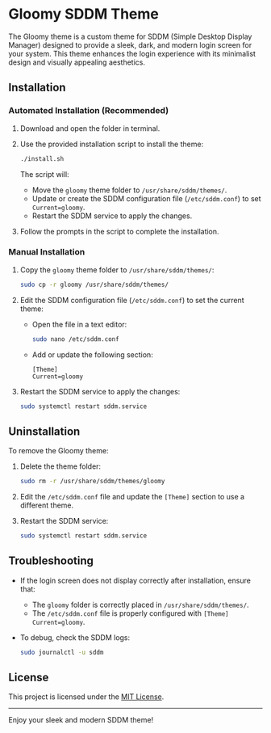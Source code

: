 # Gloomy SDDM Theme

The Gloomy theme is a custom theme for SDDM (Simple Desktop Display Manager) designed to provide a sleek, dark, and modern login screen for your system. This theme enhances the login experience with its minimalist design and visually appealing aesthetics.

## Installation

### Automated Installation (Recommended)
1. Download and open the folder in terminal.
2. Use the provided installation script to install the theme:
   ```bash
   ./install.sh
   ```
   The script will:
   - Move the `gloomy` theme folder to `/usr/share/sddm/themes/`.
   - Update or create the SDDM configuration file (`/etc/sddm.conf`) to set `Current=gloomy`.
   - Restart the SDDM service to apply the changes.

3. Follow the prompts in the script to complete the installation.

### Manual Installation
1. Copy the `gloomy` theme folder to `/usr/share/sddm/themes/`:
   ```bash
   sudo cp -r gloomy /usr/share/sddm/themes/
   ```

2. Edit the SDDM configuration file (`/etc/sddm.conf`) to set the current theme:
   - Open the file in a text editor:
     ```bash
     sudo nano /etc/sddm.conf
     ```
   - Add or update the following section:
     ```
     [Theme]
     Current=gloomy
     ```

3. Restart the SDDM service to apply the changes:
   ```bash
   sudo systemctl restart sddm.service
   ```

## Uninstallation
To remove the Gloomy theme:
1. Delete the theme folder:
   ```bash
   sudo rm -r /usr/share/sddm/themes/gloomy
   ```

2. Edit the `/etc/sddm.conf` file and update the `[Theme]` section to use a different theme.

3. Restart the SDDM service:
   ```bash
   sudo systemctl restart sddm.service
   ```

## Troubleshooting
- If the login screen does not display correctly after installation, ensure that:
  - The `gloomy` folder is correctly placed in `/usr/share/sddm/themes/`.
  - The `/etc/sddm.conf` file is properly configured with `[Theme] Current=gloomy`.

- To debug, check the SDDM logs:
  ```bash
  sudo journalctl -u sddm
  ```

## License
This project is licensed under the [MIT License](LICENSE).

--- 

Enjoy your sleek and modern SDDM theme!
